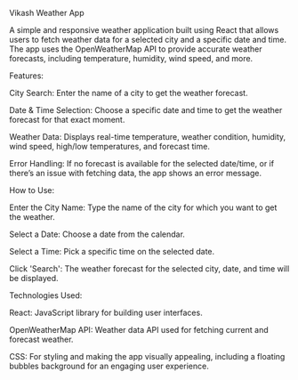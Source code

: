 Vikash Weather App

A simple and responsive weather application built using React that allows users to fetch weather data for a selected city and a specific date and time. The app uses the OpenWeatherMap API to provide accurate weather forecasts, including temperature, humidity, wind speed, and more.

Features:

City Search: Enter the name of a city to get the weather forecast.

Date & Time Selection: Choose a specific date and time to get the weather forecast for that exact moment.

Weather Data: Displays real-time temperature, weather condition, humidity, wind speed, high/low temperatures, and forecast time.

Error Handling: If no forecast is available for the selected date/time, or if there’s an issue with fetching data, the app shows an error message.

How to Use:

Enter the City Name: Type the name of the city for which you want to get the weather.

Select a Date: Choose a date from the calendar.

Select a Time: Pick a specific time on the selected date.

Click 'Search': The weather forecast for the selected city, date, and time will be displayed.

Technologies Used:

React: JavaScript library for building user interfaces.

OpenWeatherMap API: Weather data API used for fetching current and forecast weather.

CSS: For styling and making the app visually appealing, including a floating bubbles background for an engaging user experience.
